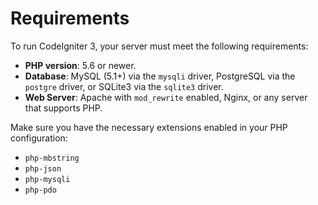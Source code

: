 # Requirements

To run CodeIgniter 3, your server must meet the following requirements:

- **PHP version**: 5.6 or newer.
- **Database**: MySQL (5.1+) via the `mysqli` driver, PostgreSQL via the `postgre` driver, or SQLite3 via the `sqlite3` driver.
- **Web Server**: Apache with `mod_rewrite` enabled, Nginx, or any server that supports PHP.

Make sure you have the necessary extensions enabled in your PHP configuration:
- `php-mbstring`
- `php-json`
- `php-mysqli`
- `php-pdo`
